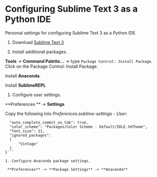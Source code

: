 # Configuring Sublime Text 3 as a Python IDE

Personal settings for configuring Sublime Text 3 as a Python IDE.

1. Download [Sublime Text 3](https://www.sublimetext.com/3)

1. Install additional packages. 

  **Tools** -> **Command Palette...** -> type `Package Control: Install Package`. Click on the Package Control: Install Package.

  Install **Anaconda**.

  Install **SublimeREPL**

1. Configure user settings.

  **Preferences ** -> **Settings**

  Copy the following into *Preferences.sublime-settings - User*:
  ```{
	"auto_complete_commit_on_tab": true,
	"color_scheme": "Packages/Color Scheme - Default/IDLE.tmTheme",
	"font_size": 11,
	"ignored_packages":
	[
		"Vintage"
	]
}```

1. Configure Anaconda package settings.

   **Preferences** -> **Package Settings** -> **Anaconda**

